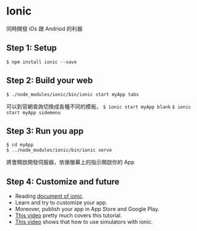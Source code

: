 Ionic
=======

同時開發 iOs 跟 Andriod 的利器

##  Step 1: Setup

`$ npm install ionic --save`


## Step 2: Build your web

`$ ./node_modules/ionic/bin/ionic start myApp tabs`

可以到官網查詢切換成各種不同的模板，
`$ ionic start myApp blank`
`$ ionic start myApp sidemenu`

## Step 3: Run you app

```
$ cd myApp 
$ ../node_modules/ionic/bin/ionic serve
```

將會開啟開發伺服器，依循螢幕上的指示開啟你的 App

## Step 4: Customize and future

* Reading [document of ionic](https://ionicframework.com/docs/intro).
* Learn and try to customize your app. 
* Moreover, publish your app in App Store and Google Play.
* [This video](https://www.youtube.com/watch?v=whnA4Eod3xo) pretty much covers this tutorial.
* [This video](https://www.youtube.com/watch?v=AZJUSomFOwk) shows that how to use simulators with ionic.
